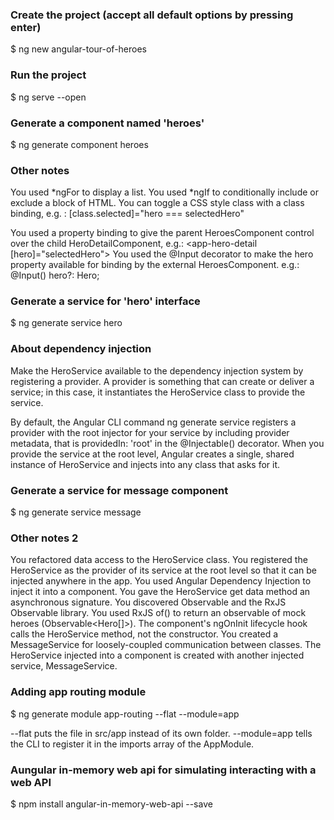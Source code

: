### Create the project (accept all default options by pressing enter)
$ ng new angular-tour-of-heroes

### Run the project
$ ng serve --open

### Generate a component named 'heroes'
$ ng generate component heroes

### Other notes
You used *ngFor to display a list.
You used *ngIf to conditionally include or exclude a block of HTML.
You can toggle a CSS style class with a class binding, e.g. : [class.selected]="hero === selectedHero"

You used a property binding to give the parent HeroesComponent control over the child HeroDetailComponent, 
    e.g.: <app-hero-detail [hero]="selectedHero"></app-hero-detail>
You used the @Input decorator to make the hero property available for binding by the external HeroesComponent.
e.g.: @Input() hero?: Hero;

### Generate a service for 'hero' interface
$ ng generate service hero

###  About dependency injection
Make the HeroService available to the dependency injection system by registering a provider. A provider is something that can create or deliver a service; in this case, it instantiates the HeroService class to provide the service.

By default, the Angular CLI command ng generate service registers a provider with the root injector for your service by including provider metadata, that is providedIn: 'root' in the @Injectable() decorator. When you provide the service at the root level, Angular creates a single, shared instance of HeroService and injects into any class that asks for it.

### Generate a service for message component
$ ng generate service message

### Other notes 2
You refactored data access to the HeroService class.
You registered the HeroService as the provider of its service at the root level so that it can be injected anywhere in the app.
You used Angular Dependency Injection to inject it into a component.
You gave the HeroService get data method an asynchronous signature.
You discovered Observable and the RxJS Observable library.
You used RxJS of() to return an observable of mock heroes (Observable<Hero[]>).
The component's ngOnInit lifecycle hook calls the HeroService method, not the constructor.
You created a MessageService for loosely-coupled communication between classes.
The HeroService injected into a component is created with another injected service, MessageService.

### Adding app routing module
$ ng generate module app-routing --flat --module=app

--flat puts the file in src/app instead of its own folder.
--module=app tells the CLI to register it in the imports array of the AppModule.

### Aungular in-memory web api for simulating interacting with a web API
$ npm install angular-in-memory-web-api --save